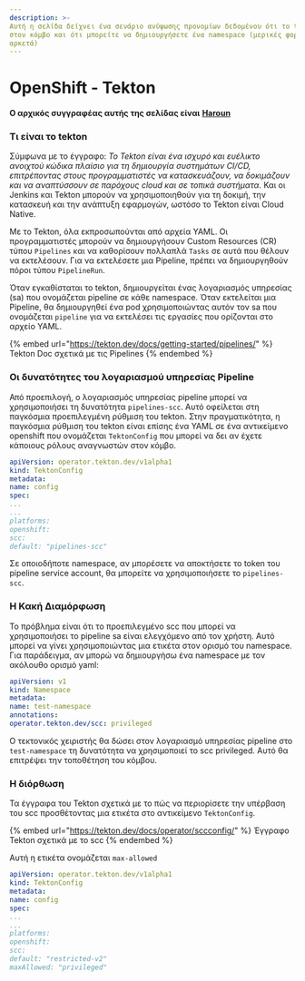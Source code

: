 ```yaml
---
description: >-
Αυτή η σελίδα δείχνει ένα σενάριο ανύψωσης προνομίων δεδομένου ότι το tekton είναι εγκατεστημένο
στον κόμβο και ότι μπορείτε να δημιουργήσετε ένα namespace (μερικές φορές τα δικαιώματα επεξεργασίας είναι
αρκετά)
---
```


# OpenShift - Tekton

**Ο αρχικός συγγραφέας αυτής της σελίδας είναι** [**Haroun**](https://www.linkedin.com/in/haroun-al-mounayar-571830211)

### Τι είναι το tekton

Σύμφωνα με το έγγραφο: _Το Tekton είναι ένα ισχυρό και ευέλικτο ανοιχτού κώδικα πλαίσιο για τη δημιουργία συστημάτων CI/CD, επιτρέποντας στους προγραμματιστές να κατασκευάζουν, να δοκιμάζουν και να αναπτύσσουν σε παρόχους cloud και σε τοπικά συστήματα._ Και οι Jenkins και Tekton μπορούν να χρησιμοποιηθούν για τη δοκιμή, την κατασκευή και την ανάπτυξη εφαρμογών, ωστόσο το Tekton είναι Cloud Native.&#x20;

Με το Tekton, όλα εκπροσωπούνται από αρχεία YAML. Οι προγραμματιστές μπορούν να δημιουργήσουν Custom Resources (CR) τύπου `Pipelines` και να καθορίσουν πολλαπλά `Tasks` σε αυτά που θέλουν να εκτελέσουν. Για να εκτελέσετε μια Pipeline, πρέπει να δημιουργηθούν πόροι τύπου `PipelineRun`.

Όταν εγκαθίσταται το tekton, δημιουργείται ένας λογαριασμός υπηρεσίας (sa) που ονομάζεται pipeline σε κάθε namespace. Όταν εκτελείται μια Pipeline, θα δημιουργηθεί ένα pod χρησιμοποιώντας αυτόν τον sa που ονομάζεται `pipeline` για να εκτελέσει τις εργασίες που ορίζονται στο αρχείο YAML.

{% embed url="https://tekton.dev/docs/getting-started/pipelines/" %}
Tekton Doc σχετικά με τις Pipelines
{% endembed %}

### Οι δυνατότητες του λογαριασμού υπηρεσίας Pipeline

Από προεπιλογή, ο λογαριασμός υπηρεσίας pipeline μπορεί να χρησιμοποιήσει τη δυνατότητα `pipelines-scc`. Αυτό οφείλεται στη παγκόσμια προεπιλεγμένη ρύθμιση του tekton. Στην πραγματικότητα, η παγκόσμια ρύθμιση του tekton είναι επίσης ένα YAML σε ένα αντικείμενο openshift που ονομάζεται `TektonConfig` που μπορεί να δει αν έχετε κάποιους ρόλους αναγνωστών στον κόμβο.
```yaml
apiVersion: operator.tekton.dev/v1alpha1
kind: TektonConfig
metadata:
name: config
spec:
...
...
platforms:
openshift:
scc:
default: "pipelines-scc"
```
Σε οποιοδήποτε namespace, αν μπορέσετε να αποκτήσετε το token του pipeline service account, θα μπορείτε να χρησιμοποιήσετε το `pipelines-scc`.

### Η Κακή Διαμόρφωση

Το πρόβλημα είναι ότι το προεπιλεγμένο scc που μπορεί να χρησιμοποιήσει το pipeline sa είναι ελεγχόμενο από τον χρήστη. Αυτό μπορεί να γίνει χρησιμοποιώντας μια ετικέτα στον ορισμό του namespace. Για παράδειγμα, αν μπορώ να δημιουργήσω ένα namespace με τον ακόλουθο ορισμό yaml:
```yaml
apiVersion: v1
kind: Namespace
metadata:
name: test-namespace
annotations:
operator.tekton.dev/scc: privileged
```
Ο τεκτονικός χειριστής θα δώσει στον λογαριασμό υπηρεσίας pipeline στο `test-namespace` τη δυνατότητα να χρησιμοποιεί το scc privileged. Αυτό θα επιτρέψει την τοποθέτηση του κόμβου.

### Η διόρθωση

Τα έγγραφα του Tekton σχετικά με το πώς να περιορίσετε την υπέρβαση του scc προσθέτοντας μια ετικέτα στο αντικείμενο `TektonConfig`.

{% embed url="https://tekton.dev/docs/operator/sccconfig/" %}
Έγγραφο Tekton σχετικά με το scc
{% endembed %}

Αυτή η ετικέτα ονομάζεται `max-allowed`
```yaml
apiVersion: operator.tekton.dev/v1alpha1
kind: TektonConfig
metadata:
name: config
spec:
...
...
platforms:
openshift:
scc:
default: "restricted-v2"
maxAllowed: "privileged"
```

